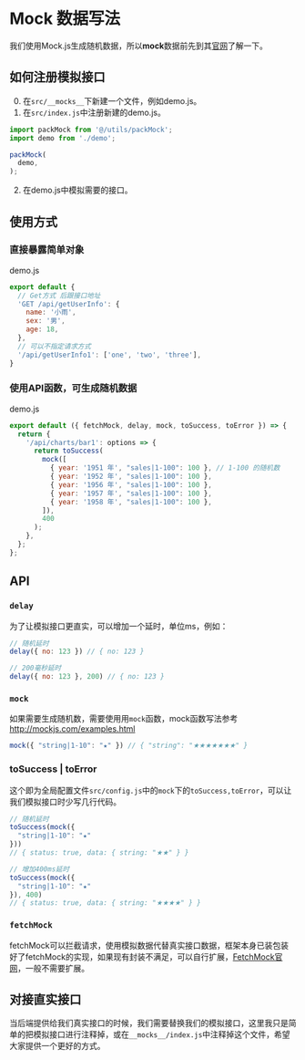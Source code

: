 # Mock 数据写法

我们使用Mock.js生成随机数据，所以**mock**数据前先到其[官网](http://mockjs.com)了解一下。

## 如何注册模拟接口

0. 在`src/__mocks__`下新建一个文件，例如demo.js。
1. 在`src/index.js`中注册新建的demo.js。
```js
import packMock from '@/utils/packMock';
import demo from './demo';

packMock(
  demo,
);
```
2. 在demo.js中模拟需要的接口。

## 使用方式

### 直接暴露简单对象
demo.js
```js
export default {
  // Get方式 后跟接口地址
  'GET /api/getUserInfo': {
    name: '小雨',
    sex: '男',
    age: 18,
  },
  // 可以不指定请求方式
  '/api/getUserInfo1': ['one', 'two', 'three'],
}
```

### 使用API函数，可生成随机数据
demo.js
```js
export default ({ fetchMock, delay, mock, toSuccess, toError }) => {
  return {
    '/api/charts/bar1': options => {
      return toSuccess(
        mock([
          { year: '1951 年', "sales|1-100": 100 }, // 1-100 的随机数
          { year: '1952 年', "sales|1-100": 100 },
          { year: '1956 年', "sales|1-100": 100 },
          { year: '1957 年', "sales|1-100": 100 },
          { year: '1958 年', "sales|1-100": 100 },
        ]),
        400
      );
    },
  };
};
```

## API

### `delay`
为了让模拟接口更直实，可以增加一个延时，单位ms，例如：
```js
// 随机延时
delay({ no: 123 }) // { no: 123 }

// 200毫秒延时
delay({ no: 123 }, 200) // { no: 123 } 
```

### `mock`
如果需要生成随机数，需要使用用`mock`函数，mock函数写法参考 http://mockjs.com/examples.html
```js
mock({ "string|1-10": "★" }) // { "string": "★★★★★★★" }
```

### toSuccess | toError
这个即为全局配置文件`src/config.js`中的`mock`下的`toSuccess,toError`，可以让我们模拟接口时少写几行代码。
```js
// 随机延时
toSuccess(mock({ 
  "string|1-10": "★" 
}))
// { status: true, data: { string: "★★" } }

// 增加400ms延时
toSuccess(mock({ 
  "string|1-10": "★" 
}), 400)
// { status: true, data: { string: "★★★★" } }
```

### `fetchMock`
fetchMock可以拦截请求，使用模拟数据代替真实接口数据，框架本身已装包装好了fetchMock的实现，如果现有封装不满足，可以自行扩展，[FetchMock官网](http://www.wheresrhys.co.uk/fetch-mock/api)，一般不需要扩展。


## 对接直实接口
当后端提供给我们真实接口的时候，我们需要替换我们的模拟接口，这里我只是简单的把模拟接口进行注释掉，或在`__mocks__/index.js`中注释掉这个文件，希望大家提供一个更好的方式。

